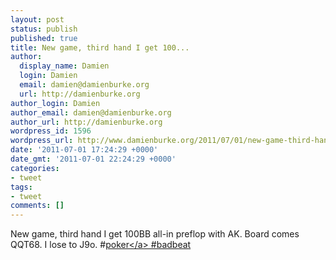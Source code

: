 ```yaml
---
layout: post
status: publish
published: true
title: New game, third hand I get 100...
author:
  display_name: Damien
  login: Damien
  email: damien@damienburke.org
  url: http://damienburke.org
author_login: Damien
author_email: damien@damienburke.org
author_url: http://damienburke.org
wordpress_id: 1596
wordpress_url: http://www.damienburke.org/2011/07/01/new-game-third-hand-i-get-100/
date: '2011-07-01 17:24:29 +0000'
date_gmt: '2011-07-01 22:24:29 +0000'
categories:
- tweet
tags:
- tweet
comments: []
---
```

<p>New game, third hand I get 100BB all-in preflop with AK. Board comes QQT68. I lose to J9o. #<a href="http:&#47;&#47;search.twitter.com&#47;search?q=%23poker" class="aktt_hashtag">poker<&#47;a> #badbeat</p>
